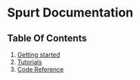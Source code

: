 # Spurt Documentation

## Table Of Contents

<!-- The documentation follows the project documentation as described the [Diátaxis documentation framework](https://diataxis.fr/)
-->

1. [Getting started](./getting-started.md)
1. [Tutorials](tutorials.md)
1. [Code Reference](reference/summary.md)
<!-- 1. [How-To Guides](how-to-guides.md) -->
<!-- 1. [Background theory](background-theory.md) -->
